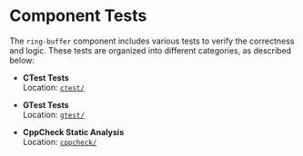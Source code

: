 # Component Tests

The `ring-buffer` component includes various tests to verify the correctness and logic. These tests are organized into different categories, as described below:

- **CTest Tests**  
  Location: [`ctest/`](./ctest/)

- **GTest Tests**  
  Location: [`gtest/`](./gtest/)

- **CppCheck Static Analysis**  
  Location: [`cppcheck/`](./cppcheck/)
